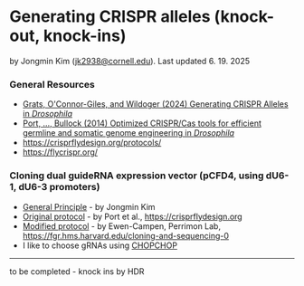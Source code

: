 # Generating CRISPR alleles (knock-out, knock-ins)

by Jongmin Kim (jk2938@cornell.edu). Last updated 6. 19. 2025

### General Resources
- [Grats, O'Connor-Giles, and Wildoger (2024) Generating CRISPR Alleles in <i>Drosophila</i>](https://pubmed.ncbi.nlm.nih.gov/37788869/)
- [Port, ..., Bullock (2014) Optimized CRISPR/Cas tools for efficient germline and somatic genome engineering in <i>Drosophila</i>](https://pubmed.ncbi.nlm.nih.gov/25002478/)
- https://crisprflydesign.org/protocols/
- https://flycrispr.org/

### Cloning dual guideRNA expression vector (pCFD4, using dU6-1, dU6-3 promoters)
- [General Principle](Storage/25-0619_pCFD4-gRNA-cloning-principle.pdf) - by Jongmin Kim
- [Original protocol](Storage/Cloning-with-pCFD4.pdf) - by Port et al., https://crisprflydesign.org
- [Modified protocol](Storage/cloning_into_pcfd4_detailed.pdf) - by Ewen-Campen, Perrimon Lab, https://fgr.hms.harvard.edu/cloning-and-sequencing-0
- I like to choose gRNAs using [CHOPCHOP](https://chopchop.cbu.uib.no/)

---

to be completed - knock ins by HDR
